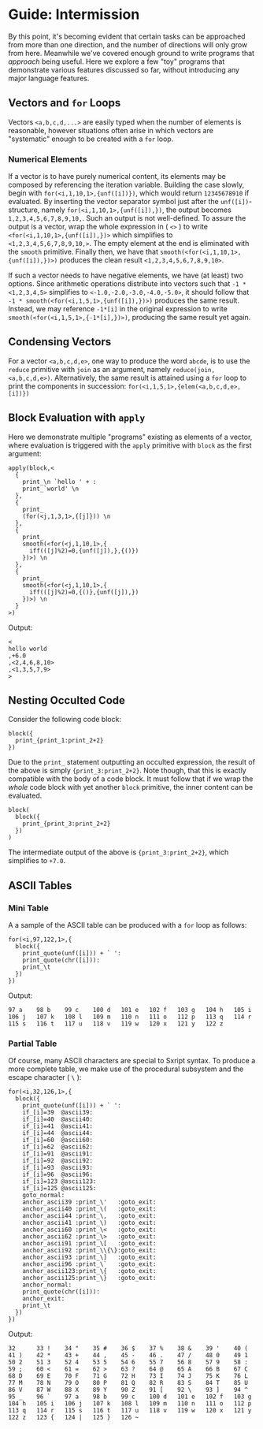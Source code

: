 # Guide: Intermission

By this point, it's becoming evident that certain tasks can be approached from more than one direction, and the number of directions will only grow from here. Meanwhile we've covered enough ground to write programs that *approach* being useful. Here we explore a few "toy" programs that demonstrate various features discussed so far, without introducing any major language features.

## Vectors and `for` Loops

Vectors `<a,b,c,d,...>` are easily typed when the number of elements is reasonable, however situations often arise in which vectors are "systematic" enough to be created with a `for` loop.

### Numerical Elements

If a vector is to have purely numerical content, its elements may be composed by referencing the iteration variable. Building the case slowly, begin with `for(<i,1,10,1>,{unf([i])})`, which would return `12345678910` if evaluated. By inserting the vector separator symbol just after the `unf([i])`-structure, namely `for(<i,1,10,1>,{unf([i]),})`, the output becomes `1,2,3,4,5,6,7,8,9,10,`. Such an output is not well-defined. To assure the output is a vector, wrap the whole expression in ( `<>` ) to write `<for(<i,1,10,1>,{unf([i]),})>` which simplifies to `<1,2,3,4,5,6,7,8,9,10,>`. The empty element at the end is eliminated with the `smooth` primitive. Finally then, we have that `smooth(<for(<i,1,10,1>,{unf([i]),})>)` produces the clean result `<1,2,3,4,5,6,7,8,9,10>`.

If such a vector needs to have negative elements, we have (at least) two options. Since arithmetic operations distribute into vectors such that `-1 * <1,2,3,4,5>` simplifies to  `<-1.0,-2.0,-3.0,-4.0,-5.0>`, it should follow that `-1 * smooth(<for(<i,1,5,1>,{unf([i]),})>)` produces the same result. Instead, we may reference `-1*[i]` in the original expression to write `smooth(<for(<i,1,5,1>,{-1*[i],})>)`, producing the same result yet again.

## Condensing Vectors

For a vector `<a,b,c,d,e>`, one way to produce the word `abcde`, is to use the `reduce` primitive with `join` as an argument, namely `reduce(join,<a,b,c,d,e>)`. Alternatively, the same result is attained using a `for` loop to print the components in succession: `for(<i,1,5,1>,{elem(<a,b,c,d,e>,[i])})`

## Block Evaluation with `apply`

Here we demonstrate multiple "programs" existing as elements of a vector, where evaluation is triggered with the `apply` primitive with `block` as the first argument:

```
apply(block,<
  {
    print_\n `hello ' + :
    print_`world' \n
  },
  {
    print_
    (for(<j,1,3,1>,{[j]})) \n
  },
  {
    print_
    smooth(<for(<j,1,10,1>,{
      iff(([j]%2)=0,{unf([j]),},{()})
    })>) \n
  },
  {
    print_
    smooth(<for(<j,1,10,1>,{
      iff(([j]%2)=0,{()},{unf([j]),})
    })>) \n
  }
>)
```

Output:

```
<
hello world
,+6.0
,<2,4,6,8,10>
,<1,3,5,7,9>
>
```

## Nesting Occulted Code

Consider the following code block:

```
block({
  print_{print_1:print_2+2}
})

```

Due to the `print_` statement outputting an occulted expression, the result of the above is simply `{print_3:print_2+2}`. Note though, that this is exactly compatible with the body of a code block. It must follow that if we wrap the *whole* code block with yet another `block` primitive, the inner content can be evaluated.

```
block(
  block({
    print_{print_3:print_2+2}
  })
)
```

The intermediate output of the above is `{print_3:print_2+2}`, which simplifies to `+7.0`.

## ASCII Tables

### Mini Table

A a sample of the ASCII table can be produced with a `for` loop as follows:

```
for(<i,97,122,1>,{
  block({
    print_quote(unf([i])) + ` ':
    print_quote(chr([i])):
    print_\t
  })
})
```

Output:

```
97 a	98 b	99 c	100 d	101 e	102 f	103 g	104 h	105 i	106 j	107 k	108 l	109 m	110 n	111 o	112 p	113 q	114 r	115 s	116 t	117 u	118 v	119 w	120 x	121 y	122 z	
```

### Partial Table

Of course, many ASCII characters are special to Sxript syntax. To produce a more complete table, we make use of the procedural subsystem and the escape character ( `\` ):

```
for(<i,32,126,1>,{
  block({
    print_quote(unf([i])) + ` ':
    if_[i]=39  @ascii39:
    if_[i]=40  @ascii40:
    if_[i]=41  @ascii41:
    if_[i]=44  @ascii44:
    if_[i]=60  @ascii60:
    if_[i]=62  @ascii62:
    if_[i]=91  @ascii91:
    if_[i]=92  @ascii92:
    if_[i]=93  @ascii93:
    if_[i]=96  @ascii96:
    if_[i]=123 @ascii123:
    if_[i]=125 @ascii125:
    goto_normal:
    anchor_ascii39 :print_\'   :goto_exit:
    anchor_ascii40 :print_\(   :goto_exit:
    anchor_ascii44 :print_\,   :goto_exit:
    anchor_ascii41 :print_\)   :goto_exit:
    anchor_ascii60 :print_\<   :goto_exit:
    anchor_ascii62 :print_\>   :goto_exit:
    anchor_ascii91 :print_\[   :goto_exit:
    anchor_ascii92 :print_\\{\}:goto_exit:
    anchor_ascii93 :print_\]   :goto_exit:
    anchor_ascii96 :print_\`   :goto_exit:
    anchor_ascii123:print_\{   :goto_exit:
    anchor_ascii125:print_\}   :goto_exit:
    anchor_normal:
    print_quote(chr([i])):
    anchor_exit:
    print_\t
  })
})
```

Output:

```
32  	33 !	34 "	35 #	36 $	37 %	38 &	39 '	40 (	41 )	42 *	43 +	44 ,	45 -	46 .	47 /	48 0	49 1	50 2	51 3	52 4	53 5	54 6	55 7	56 8	57 9	58 :	59 ;	60 <	61 =	62 >	63 ?	64 @	65 A	66 B	67 C	68 D	69 E	70 F	71 G	72 H	73 I	74 J	75 K	76 L	77 M	78 N	79 O	80 P	81 Q	82 R	83 S	84 T	85 U	86 V	87 W	88 X	89 Y	90 Z	91 [	92 \	93 ]	94 ^	95 _	96 `	97 a	98 b	99 c	100 d	101 e	102 f	103 g	104 h	105 i	106 j	107 k	108 l	109 m	110 n	111 o	112 p	113 q	114 r	115 s	116 t	117 u	118 v	119 w	120 x	121 y	122 z	123 {	124 |	125 }	126 ~	
```